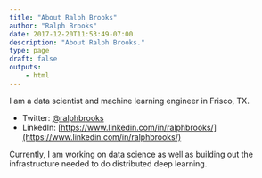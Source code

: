 ```yaml
---
title: "About Ralph Brooks"
author: "Ralph Brooks"
date: 2017-12-20T11:53:49-07:00
description: "About Ralph Brooks."
type: page
draft: false
outputs:
    - html
---
```



I am a data scientist and machine learning engineer in Frisco, TX.

-   Twitter: [@ralphbrooks](https://twitter.com/ralphbrooks)
-   LinkedIn: [https://www.linkedin.com/in/ralphbrooks/](https://www.linkedin.com/in/ralphbrooks/)

Currently, I am working on data science as well as building out the infrastructure needed to do distributed deep learning.

